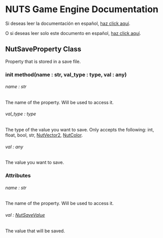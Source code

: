 # NUTS Game Engine Documentation

Si deseas leer la documentación en español, [haz click aquí](/DOCUMENTATION_Ñ/INDEX.md).

O si deseas leer solo este documento en español, [haz click aquí](/DOCUMENTATION_Ñ/FILES/NUTSAVEPROPERTY.md).

## NutSaveProperty Class

Property that is stored in a save file.

### init method(name : str, val_type : type, val : any)

###### name : str

The name of the property. Will be used to access it.

###### val_type : type

The type of the value you want to save. Only accepts the following: int, float, bool, str, [NutVector2](/DOCUMENTATION/FILES/NUTVECTOR2.md), [NutColor](/DOCUMENTATION/FILES/NUTCOLOR.md).

###### val : any

The value you want to save.

### Attributes

###### name : str

The name of the property. Will be used to access it.

###### val : [NutSaveValue](/DOCUMENTATION/FILES/NUTSAVEVALUE.md)

The value that will be saved.
